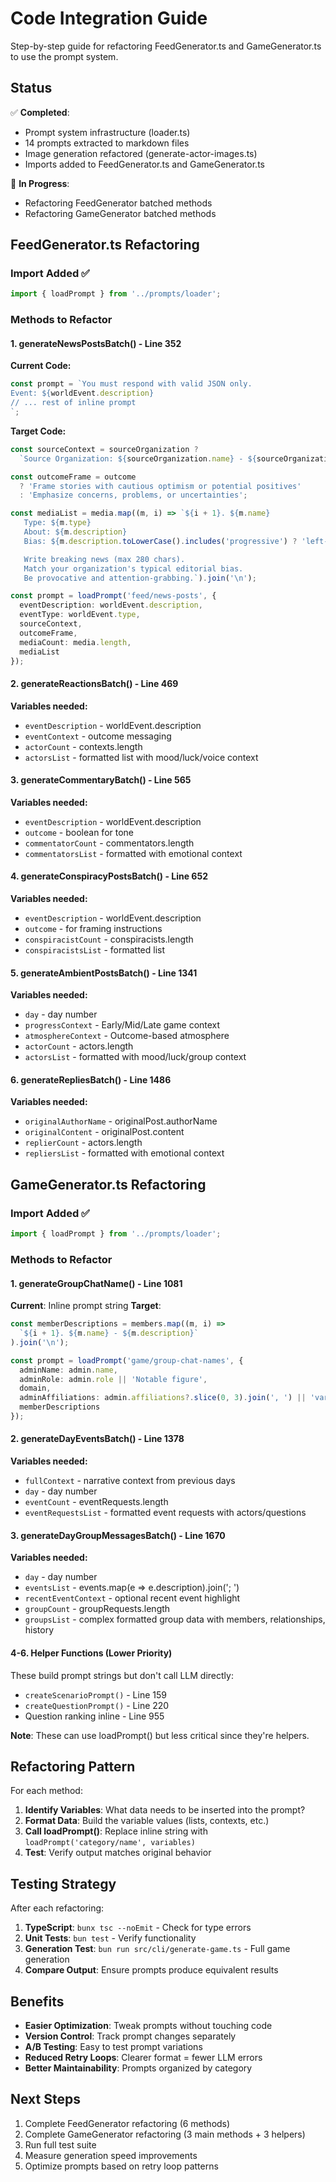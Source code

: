 # Code Integration Guide

Step-by-step guide for refactoring FeedGenerator.ts and GameGenerator.ts to use the prompt system.

## Status

✅ **Completed**:
- Prompt system infrastructure (loader.ts)
- 14 prompts extracted to markdown files
- Image generation refactored (generate-actor-images.ts)
- Imports added to FeedGenerator.ts and GameGenerator.ts

🔄 **In Progress**:
- Refactoring FeedGenerator batched methods
- Refactoring GameGenerator batched methods

## FeedGenerator.ts Refactoring

### Import Added ✅
```typescript
import { loadPrompt } from '../prompts/loader';
```

### Methods to Refactor

#### 1. generateNewsPostsBatch() - Line 352

**Current Code:**
```typescript
const prompt = `You must respond with valid JSON only.
Event: ${worldEvent.description}
// ... rest of inline prompt
`;
```

**Target Code:**
```typescript
const sourceContext = sourceOrganization ?
  `Source Organization: ${sourceOrganization.name} - ${sourceOrganization.description}` : '';

const outcomeFrame = outcome
  ? 'Frame stories with cautious optimism or potential positives'
  : 'Emphasize concerns, problems, or uncertainties';

const mediaList = media.map((m, i) => `${i + 1}. ${m.name}
   Type: ${m.type}
   About: ${m.description}
   Bias: ${m.description.toLowerCase().includes('progressive') ? 'left-leaning' : m.description.toLowerCase().includes('conservative') ? 'right-leaning' : 'mixed'}

   Write breaking news (max 280 chars).
   Match your organization's typical editorial bias.
   Be provocative and attention-grabbing.`).join('\n');

const prompt = loadPrompt('feed/news-posts', {
  eventDescription: worldEvent.description,
  eventType: worldEvent.type,
  sourceContext,
  outcomeFrame,
  mediaCount: media.length,
  mediaList
});
```

#### 2. generateReactionsBatch() - Line 469

**Variables needed:**
- `eventDescription` - worldEvent.description
- `eventContext` - outcome messaging
- `actorCount` - contexts.length
- `actorsList` - formatted list with mood/luck/voice context

#### 3. generateCommentaryBatch() - Line 565

**Variables needed:**
- `eventDescription` - worldEvent.description
- `outcome` - boolean for tone
- `commentatorCount` - commentators.length
- `commentatorsList` - formatted with emotional context

#### 4. generateConspiracyPostsBatch() - Line 652

**Variables needed:**
- `eventDescription` - worldEvent.description
- `outcome` - for framing instructions
- `conspiracistCount` - conspiracists.length
- `conspiracistsList` - formatted list

#### 5. generateAmbientPostsBatch() - Line 1341

**Variables needed:**
- `day` - day number
- `progressContext` - Early/Mid/Late game context
- `atmosphereContext` - Outcome-based atmosphere
- `actorCount` - actors.length
- `actorsList` - formatted with mood/luck/group context

#### 6. generateRepliesBatch() - Line 1486

**Variables needed:**
- `originalAuthorName` - originalPost.authorName
- `originalContent` - originalPost.content
- `replierCount` - actors.length
- `repliersList` - formatted with emotional context

## GameGenerator.ts Refactoring

### Import Added ✅
```typescript
import { loadPrompt } from '../prompts/loader';
```

### Methods to Refactor

#### 1. generateGroupChatName() - Line 1081

**Current**: Inline prompt string
**Target**:
```typescript
const memberDescriptions = members.map((m, i) =>
  `${i + 1}. ${m.name} - ${m.description}`
).join('\n');

const prompt = loadPrompt('game/group-chat-names', {
  adminName: admin.name,
  adminRole: admin.role || 'Notable figure',
  domain,
  adminAffiliations: admin.affiliations?.slice(0, 3).join(', ') || 'various organizations',
  memberDescriptions
});
```

#### 2. generateDayEventsBatch() - Line 1378

**Variables needed:**
- `fullContext` - narrative context from previous days
- `day` - day number
- `eventCount` - eventRequests.length
- `eventRequestsList` - formatted event requests with actors/questions

#### 3. generateDayGroupMessagesBatch() - Line 1670

**Variables needed:**
- `day` - day number
- `eventsList` - events.map(e => e.description).join('; ')
- `recentEventContext` - optional recent event highlight
- `groupCount` - groupRequests.length
- `groupsList` - complex formatted group data with members, relationships, history

#### 4-6. Helper Functions (Lower Priority)

These build prompt strings but don't call LLM directly:
- `createScenarioPrompt()` - Line 159
- `createQuestionPrompt()` - Line 220
- Question ranking inline - Line 955

**Note**: These can use loadPrompt() but less critical since they're helpers.

## Refactoring Pattern

For each method:

1. **Identify Variables**: What data needs to be inserted into the prompt?
2. **Format Data**: Build the variable values (lists, contexts, etc.)
3. **Call loadPrompt()**: Replace inline string with `loadPrompt('category/name', variables)`
4. **Test**: Verify output matches original behavior

## Testing Strategy

After each refactoring:

1. **TypeScript**: `bunx tsc --noEmit` - Check for type errors
2. **Unit Tests**: `bun test` - Verify functionality
3. **Generation Test**: `bun run src/cli/generate-game.ts` - Full game generation
4. **Compare Output**: Ensure prompts produce equivalent results

## Benefits

- **Easier Optimization**: Tweak prompts without touching code
- **Version Control**: Track prompt changes separately
- **A/B Testing**: Easy to test prompt variations
- **Reduced Retry Loops**: Clearer format = fewer LLM errors
- **Better Maintainability**: Prompts organized by category

## Next Steps

1. Complete FeedGenerator refactoring (6 methods)
2. Complete GameGenerator refactoring (3 main methods + 3 helpers)
3. Run full test suite
4. Measure generation speed improvements
5. Optimize prompts based on retry loop patterns
